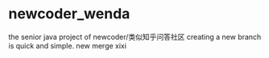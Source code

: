 # newcoder_wenda
the senior java project of newcoder/类似知乎问答社区
creating a new branch is quick and simple.
new merge
xixi